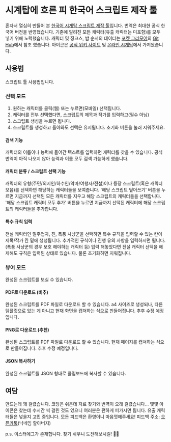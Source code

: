 # 시계탑에 흐른 피 한국어 스크립트 제작 툴

혼자서 열심히 만들어 본 [한국어 시계탑 스크립트 제작 툴](https://usij82.github.io/korean_botc_script_tool/)입니다. 번역은 최대한 공식 한국어 버전을 반영했습니다.
기존에 알려진 모든 캐릭터(유출 캐릭터는 미포함)를 모두 넣기 위해 노력했습니다.
캐릭터 및 징크스, 밤 순서의 데이터는 [포켓 그리모어](https://www.pocketgrimoire.co.uk/)의 [Git Hub](https://github.com/Skateside/pocket-grimoire)에서 참조 했습니다.
아이콘은 [공식 위키 사이트](https://wiki.bloodontheclocktower.com/) 및 [온라인 시계탑](https://botc.app/)에서 가져왔습니다.

## 사용법

스크립트 툴 사용법입니다.

### 선택 모드

1. 원하는 캐릭터를 클릭(웹) 또는 누르면(모바일) 선택됩니다.
2. 캐릭터를 전부 선택했다면, 스크립트의 제목과 작가를 입력하고(필수 아님)
3. 스크립트 생성을 누르면 됩니다.
4. 스크립트를 생성하고 돌아와도 선택은 유지됩니다. 초기화 버튼을 눌러 지워주세요.

#### 검색 기능

캐릭터의 이름이나 능력에 들어간 텍스트를 입력하면 캐릭터를 찾을 수 있습니다.
공식 번역이 아직 나오지 않아 능력과 이름 모두 검색 가능하게 했습니다.

#### 캐릭터 분류 / 스크립트 선택 기능

캐릭터의 유형(주민/외지인/하수인/악마/여행자/전설)이나 등장 스크립트(혹은 캐릭터 모음)를 선택하면 해당하는 캐릭터들을 보여줍니다.
'해당 스크립트 덮어쓰기' 버튼을 누르면 지금까지 선택된 모든 캐릭터를 지우고 해당 스크립트의 캐릭터들을 선택합니다.
'해당 스크립트 캐릭터 모두 추가' 버튼을 누르면 지금까지 선택된 캐릭터에 해당 스크립트의 캐릭터들을 추가합니다.

#### 특수 규칙 입력

전설 캐릭터인 밀주업자, 진, 폭풍 사냥꾼을 선택하면 특수 규칙을 입력할 수 있는 칸이 제목/작가 칸 밑에 생성됩니다.
추가적인 규칙이나 진행 유의 사항을 입력하시면 됩니다. (폭풍 사냥꾼의 경우 보호 해야하는 캐릭터 등)
입력 해놓았다면 전설 캐릭터 선택을 해제해도 규칙은 입력된 상태로 있습니다. 물론 초기화하면 지워집니다.

### 뷰어 모드

완성된 스크립트를 보실 수 있습니다.

#### PDF로 다운로드 (비추)

완성된 스크립트를 PDF 파일로 다운로드 할 수 있습니다. a4 사이즈로 생성되나,
다른 템플릿으로 있는 게 아니고 현재 화면을 캡쳐하는 식으로 만들어집니다.
추후 수정 예정입니다.

#### PNG로 다운로드 (추천)

완성된 스크립트를 PDF 파일로 다운로드 할 수 있습니다.
현재 페이지를 캡쳐하는 식으로 만들어집니다. 추후 수정 예정입니다.

#### JSON 복사하기

완성된 스크립트를 JSON 형태로 클립보드에 복사할 수 있습니다.

## 여담

만드는데 꽤 걸렸습니다. 코딩은 쉬운데 자료 찾기와 번역이 오래 걸렸습니다...
몇몇 아이콘은 찾는데 수시간 씩 걸린 것도 있으니 여러분은 편하게 퍼가시면 됩니다.
유출 캐릭터들은 넣을지 고민 중입니다. 모든 피드백은 환영이니 마음껏해주세요!
피드백 주소: [오픈카톡](https://open.kakao.com/me/greatgrandfather)(닉네임 할아버지)

p.s. 이스터에그가 존재합니다. 찾기 쉬우니 도전해보시길! 🦷🧚
